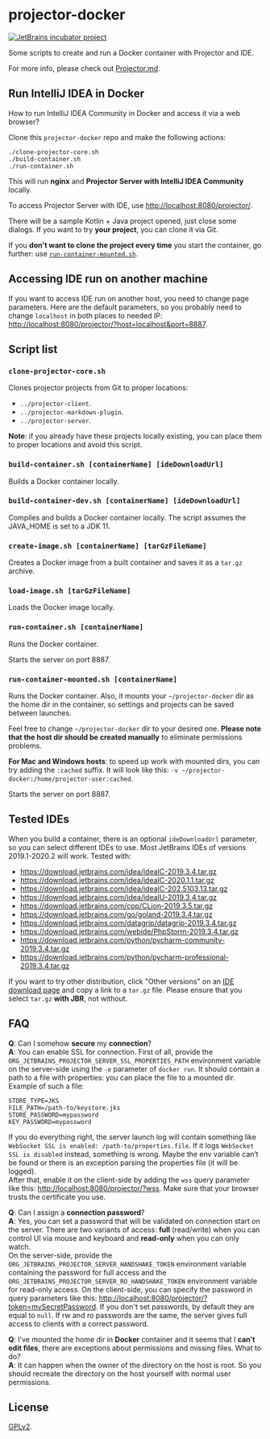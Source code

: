 # projector-docker
[![JetBrains incubator project](https://jb.gg/badges/incubator.svg)](https://confluence.jetbrains.com/display/ALL/JetBrains+on+GitHub)

Some scripts to create and run a Docker container with Projector and IDE.

For more info, please check out [Projector.md](https://github.com/JetBrains/projector-server/blob/master/docs/Projector.md).

## Run IntelliJ IDEA in Docker
How to run IntelliJ IDEA Community in Docker and access it via a web browser?

Clone this `projector-docker` repo and make the following actions:
```shell script
./clone-projector-core.sh
./build-container.sh
./run-container.sh
```

This will run **nginx** and **Projector Server with IntelliJ IDEA Community** locally.

To access Projector Server with IDE, use <http://localhost:8080/projector/>.

There will be a sample Kotlin + Java project opened, just close some dialogs. If you want to try **your project**, you can clone it via Git.

If you **don't want to clone the project every time** you start the container, go further: use [`run-container-mounted.sh`](#run-container-mountedsh-containername).

## Accessing IDE run on another machine

If you want to access IDE run on another host, you need to change page parameters. Here are the default parameters, so you probably need to change `localhost` in both places to needed IP: <http://localhost:8080/projector/?host=localhost&port=8887>.

## Script list
### `clone-projector-core.sh`
Clones projector projects from Git to proper locations:
- `../projector-client`.
- `../projector-markdown-plugin`.
- `../projector-server`.

**Note**: if you already have these projects locally existing, you can place them to proper locations and avoid this script.

### `build-container.sh [containerName] [ideDownloadUrl]`
Builds a Docker container locally.

### `build-container-dev.sh [containerName] [ideDownloadUrl]`
Compiles and builds a Docker container locally. The script assumes the JAVA_HOME is set to a JDK 11.

### `create-image.sh [containerName] [tarGzFileName]`
Creates a Docker image from a built container and saves it as a `tar.gz` archive.

### `load-image.sh [tarGzFileName]`
Loads the Docker image locally.

### `run-container.sh [containerName]`
Runs the Docker container.

Starts the server on port 8887.

### `run-container-mounted.sh [containerName]`
Runs the Docker container. Also, it mounts your `~/projector-docker` dir as the home dir in the container, so settings and projects can be saved between launches.

Feel free to change `~/projector-docker` dir to your desired one. **Please note that the host dir should be created manually** to eliminate permissions problems.

**For Mac and Windows hosts**: to speed up work with mounted dirs, you can try adding the `:cached` suffix. It will look like this: `-v ~/projector-docker:/home/projector-user:cached`.

Starts the server on port 8887.

## Tested IDEs
When you build a container, there is an optional `ideDownloadUrl` parameter, so you can select different IDEs to use. Most JetBrains IDEs of versions 2019.1-2020.2 will work. Tested with:
- https://download.jetbrains.com/idea/ideaIC-2019.3.4.tar.gz
- https://download.jetbrains.com/idea/ideaIC-2020.1.1.tar.gz
- https://download.jetbrains.com/idea/ideaIC-202.5103.13.tar.gz
- https://download.jetbrains.com/idea/ideaIU-2019.3.4.tar.gz
- https://download.jetbrains.com/cpp/CLion-2019.3.5.tar.gz
- https://download.jetbrains.com/go/goland-2019.3.4.tar.gz
- https://download.jetbrains.com/datagrip/datagrip-2019.3.4.tar.gz
- https://download.jetbrains.com/webide/PhpStorm-2019.3.4.tar.gz
- https://download.jetbrains.com/python/pycharm-community-2019.3.4.tar.gz
- https://download.jetbrains.com/python/pycharm-professional-2019.3.4.tar.gz

If you want to try other distribution, click "Other versions" on an [IDE download page](https://www.jetbrains.com/idea/download/) and copy a link to a `tar.gz` file. Please ensure that you select `tar.gz` **with JBR**, not without.

## FAQ
**Q**: Can I somehow **secure** my **connection**?  
**A**: You can enable SSL for connection. First of all, provide the `ORG_JETBRAINS_PROJECTOR_SERVER_SSL_PROPERTIES_PATH` environment variable on the server-side using the `-e` parameter of `docker run`. It should contain a path to a file with properties: you can place the file to a mounted dir. Example of such a file:

```shell script
STORE_TYPE=JKS
FILE_PATH=/path-to/keystore.jks
STORE_PASSWORD=mypassword
KEY_PASSWORD=mypassword
```

If you do everything right, the server launch log will contain something like `WebSocket SSL is enabled: /path-to/properties.file`. If it logs `WebSocket SSL is disabled` instead, something is wrong. Maybe the env variable can’t be found or there is an exception parsing the properties file (it will be logged).  
After that, enable it on the client-side by adding the `wss` query parameter like this: <http://localhost:8080/projector/?wss>. Make sure that your browser trusts the certificate you use.

**Q**: Can I assign a **connection password**?  
**A**: Yes, you can set a password that will be validated on connection start on the server. There are two variants of access: **full** (read/write) when you can control UI via mouse and keyboard and **read-only** when you can only watch.  
On the server-side, provide the `ORG_JETBRAINS_PROJECTOR_SERVER_HANDSHAKE_TOKEN` environment variable containing the password for full access and the `ORG_JETBRAINS_PROJECTOR_SERVER_RO_HANDSHAKE_TOKEN` environment variable for read-only access. On the client-side, you can specify the password in query parameters like this: <http://localhost:8080/projector/?token=mySecretPassword>. If you don't set passwords, by default they are equal to `null`. If rw and ro passwords are the same, the server gives full access to clients with a correct password.

**Q**: I’ve mounted the home dir in **Docker** container and it seems that I **can’t edit files**, there are exceptions about permissions and missing files. What to do?  
**A**: It can happen when the owner of the directory on the host is root. So you should recreate the directory on the host yourself with normal user permissions.

## License
[GPLv2](LICENSE.txt).
